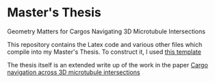 # Master's Thesis
Geometry Matters for Cargos Navigating 3D Microtubule Intersections

This repository contains the Latex code and various other files which compile into my Master's Thesis. To construct it, I used [this template](https://github.com/lotten/uci-thesis-latex)

The thesis itself is an extended write up of the work in the paper [Cargo navigation across 3D microtubule intersections](https://www.pnas.org/content/115/3/537)
